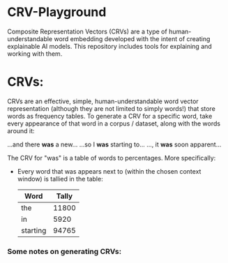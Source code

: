 # CRV-Playground
Composite Representation Vectors (CRVs) are a type of human-understandable word embedding developed with the intent of creating explainable AI models. This repository includes tools for explaining and working with them. 


# CRVs:

CRVs are an effective, simple, human-understandable word vector representation (although they are not limited to simply words!) that
store words as frequency tables. To generate a CRV for a specific word, take every appearance of that word in a corpus / dataset, along with
the words around it:

...and there **was** a new...
...so I **was** starting to...
..., it **was** soon apparent...

The CRV for "was" is a table of words to percentages. More specifically:

- Every word that was appears next to (within the chosen context window) is tallied in the table:

  | Word     | Tally   |
  | -------- | ------- |
  | the      | 11800   |
  | in       | 5920    |
  | starting | 94765   |


### Some notes on generating CRVs:



